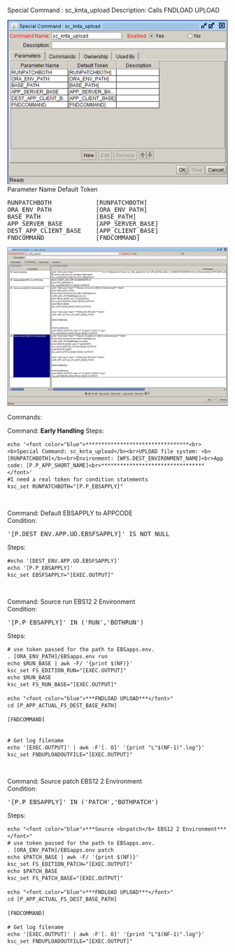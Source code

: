 
Special Command : sc_knta_upload 
Description: Calls FNDLOAD UPLOAD
  
<img src="./sc_knta_upload_parameters.PNG" width=800/>
Parameter Name    Default Token
<pre>
RUNPATCHBOTH            [RUNPATCHBOTH]
ORA_ENV_PATH            [ORA_ENV_PATH]
BASE_PATH               [BASE_PATH]
APP_SERVER_BASE         [APP_SERVER_BASE]
DEST_APP_CLIENT_BASE    [APP_CLIENT_BASE]
FNDCOMMAND              [FNDCOMMAND]
</pre>

<img src="./sc_knta_upload_commands.PNG" width=800/>

Commands:

Command: <b>Early Handling</b>
Steps:

```
echo '<font color="blue">*********************************<br><b>Special Command: sc_knta_upload</b><br>UPLOAD file system: <b>[RUNPATCHBOTH]</b><br>Environment: [WFS.DEST_ENVIRONMENT_NAME]<br>App code: [P.P_APP_SHORT_NAME]<br>*********************************</font>'
#I need a real token for condition statements
ksc_set RUNPATCHBOTH="[P.P_EBSAPPLY]"
```
<BR>

Command: Default EBSAPPLY to APPCODE<BR>
Condition:
<pre>'[P.DEST_ENV.APP.UD.EBSFSAPPLY]' IS NOT NULL</pre>

Steps:
```
#echo '[DEST_ENV.APP.UD.EBSFSAPPLY]'
echo '[P.P_EBSAPPLY]'
ksc_set EBSFSAPPLY="[EXEC.OUTPUT]"
```

<BR>

Command: Source run EBS12 2 Environment<BR>
Condition:
<pre>'[P.P_EBSAPPLY]' IN ('RUN','BOTHRUN')</pre>

Steps:
```
# use token passed for the path to EBSapps.env.  
. [ORA_ENV_PATH]/EBSapps.env run
echo $RUN_BASE | awk -F/ '{print $(NF)}'
ksc_set FS_EDITION_RUN="[EXEC.OUTPUT]"
echo $RUN_BASE
ksc_set FS_RUN_BASE="[EXEC.OUTPUT]"

echo "<font color="blue">***FNDLOAD UPLOAD***</font>"
cd [P_APP_ACTUAL_FS_DEST_BASE_PATH]

[FNDCOMMAND]


# Get log filename
echo '[EXEC.OUTPUT]' | awk -F'[. O]' '{print "L"$(NF-1)".log"}'
ksc_set FNDUPLOADOUTFILE="[EXEC.OUTPUT]"
```

<BR>

Command: Source patch EBS12 2 Environment<BR>
Condition:
<pre>'[P.P_EBSAPPLY]' IN ('PATCH','BOTHPATCH')</pre>

Steps:
```
echo "<font color="blue">***Source <b>patch</b> EBS12 2 Environment***</font>"
# use token passed for the path to EBSapps.env.  
. [ORA_ENV_PATH]/EBSapps.env patch
echo $PATCH_BASE | awk -F/ '{print $(NF)}'
ksc_set FS_EDITION_PATCH="[EXEC.OUTPUT]"
echo $PATCH_BASE
ksc_set FS_PATCH_BASE="[EXEC.OUTPUT]"

echo "<font color="blue">***FNDLOAD UPLOAD***</font>"
cd [P_APP_ACTUAL_FS_DEST_BASE_PATH]

[FNDCOMMAND]

# Get log filename
echo '[EXEC.OUTPUT]' | awk -F'[. O]' '{print "L"$(NF-1)".log"}'
ksc_set FNDUPLOADOUTFILE="[EXEC.OUTPUT]"
```
